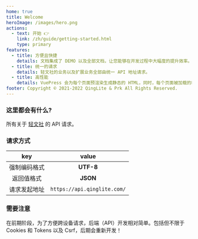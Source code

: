 ```yaml
---
home: true
title: Welcome
heroImage: /images/hero.png
actions:
  - text: 开始 👉
    link: /zh/guide/getting-started.html
    type: primary
features:
  - title: 方便且快捷
    details: 文档集成了 DEMO 以及全部文档，让您能够在开发过程中大幅度的提升效率。
  - title: 统一的请求
    details: 轻文社的业务以及扩展业务全部由统一 API 地址请求。
  - title: 高性能
    details: VuePress 会为每个页面预渲染生成静态的 HTML，同时，每个页面被加载的时候，将作为 SPA 运行。
footer: Copyright © 2021-2022 QingLite & Prk All Rights Reserved.
---
```


### 这里都会有什么?
所有关于 [轻文社](https://www.qinglite.com/ "QingLite") 的 API 请求。

### 请求方式
| key      | value |
| :-----------: | :-----------: |
| 强制编码格式      | **UTF-8**       |
| 返回值格式   | **JSON**        |
| 请求发起地址   | `https://api.qinglite.com/`        |

### 需要注意
在前期阶段，为了方便跨设备请求，后端（API）开发相对简单。包括但不限于 Cookies 和 Tokens 以及 Csrf，后期会重新开发！
